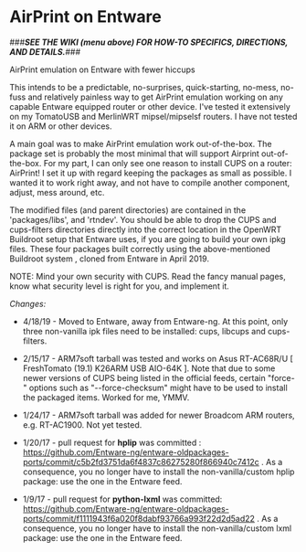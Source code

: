 # AirPrint on Entware

###_**SEE THE WIKI (menu above) FOR HOW-TO SPECIFICS, DIRECTIONS, AND DETAILS.**_###

AirPrint emulation on Entware with fewer hiccups

This intends to be a predictable, no-surprises, quick-starting, no-mess, no-fuss and relatively painless way to get AirPrint emulation working on any capable Entware equipped router or other device. I've tested it extensively on my TomatoUSB and MerlinWRT mipsel/mipselsf routers.  I have not tested it on ARM or other devices. 

A main goal was to make AirPrint emulation work out-of-the-box.  The package set is probably the most minimal that will support Airprint out-of-the-box.   For my part, I can only see one reason to install CUPS on a router:  AirPrint!  I set it up with regard keeping the packages as small as possible.  I wanted it to work right away, and not have to compile another component, adjust, mess around, etc.

The modified files (and parent directories) are contained in the 'packages/libs', and 'rtndev'.  You should be able to drop the CUPS and cups-filters directories directly into the correct location in the OpenWRT Buildroot setup that Entware uses, if you are going to build your own ipkg files.  These four packages built correctly using the above-mentioned Buildroot system , cloned from Entware in April 2019.

NOTE:  Mind your own security with CUPS.  Read the fancy manual pages, know what security level is right for you, and implement it.

*Changes:*

  * 4/18/19 - Moved to Entware, away from Entware-ng.  At this point, only three non-vanilla ipk files need to be installed: cups, libcups and cups-filters.

  * 2/15/17 -  ARM7soft tarball was tested and works on Asus RT-AC68R/U [ FreshTomato (19.1) K26ARM USB AIO-64K ].  Note that due to some newer versions of CUPS being listed in the official feeds, certain "force-" options such as "--force-checksum" might have to be used to install the packaged items.  Worked for me, YMMV.
   
  * 1/24/17 -  ARM7soft tarball was added for newer Broadcom ARM routers, e.g. RT-AC1900. Not yet tested.
  
  * 1/20/17 - pull request for **hplip** was committed :  https://github.com/Entware-ng/entware-oldpackages-ports/commit/c5b2fd3751da6f4837c86275280f866940c7412c .  As a consequence, you no longer have to install the non-vanilla/custom hplip package: use the one in the Entware feed. 
  
  * 1/9/17 - pull request for **python-lxml** was committed:  https://github.com/Entware-ng/entware-oldpackages-ports/commit/f1111943f6a020f8dabf93766a993f22d2d5ad22 .   As a consequence, you no longer have to install the non-vanilla/custom lxml package: use the one in the Entware feed.
  

    
